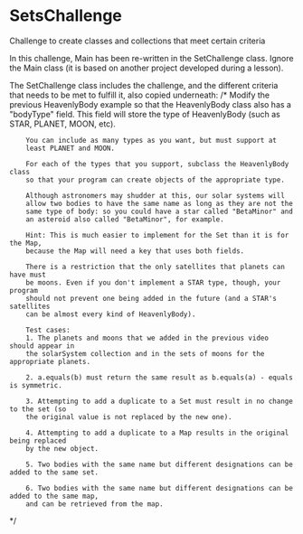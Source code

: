 # SetsChallenge
Challenge to create classes and collections that meet certain criteria

In this challenge, Main has been re-written in the SetChallenge class. Ignore the Main class
(it is based on another project developed during a lesson).

The SetChallenge class includes the challenge, and the different criteria that 
needs to be met to fulfill it, also copied underneath:
     /*
        Modify the previous HeavenlyBody example so that the HeavenlyBody
        class also has a "bodyType" field. This field will store the
        type of HeavenlyBody (such as STAR, PLANET, MOON, etc).

        You can include as many types as you want, but must support at
        least PLANET and MOON.

        For each of the types that you support, subclass the HeavenlyBody class
        so that your program can create objects of the appropriate type.

        Although astronomers may shudder at this, our solar systems will
        allow two bodies to have the same name as long as they are not the
        same type of body: so you could have a star called "BetaMinor" and
        an asteroid also called "BetaMinor", for example.

        Hint: This is much easier to implement for the Set than it is for the Map,
        because the Map will need a key that uses both fields.

        There is a restriction that the only satellites that planets can have must
        be moons. Even if you don't implement a STAR type, though, your program
        should not prevent one being added in the future (and a STAR's satellites
        can be almost every kind of HeavenlyBody).

        Test cases:
        1. The planets and moons that we added in the previous video should appear in
        the solarSystem collection and in the sets of moons for the appropriate planets.

        2. a.equals(b) must return the same result as b.equals(a) - equals is symmetric.

        3. Attempting to add a duplicate to a Set must result in no change to the set (so
        the original value is not replaced by the new one).

        4. Attempting to add a duplicate to a Map results in the original being replaced
        by the new object.

        5. Two bodies with the same name but different designations can be added to the same set.

        6. Two bodies with the same name but different designations can be added to the same map,
        and can be retrieved from the map.
*/

